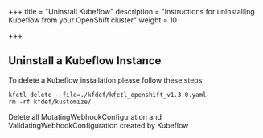 +++
title = "Uninstall Kubeflow"
description = "Instructions for uninstalling Kubeflow from your OpenShift cluster"
weight = 10
                    
+++

## Uninstall a Kubeflow Instance
To delete a Kubeflow installation please follow these steps:

```
kfctl delete --file=./kfdef/kfctl_openshift_v1.3.0.yaml
rm -rf kfdef/kustomize/
```

Delete all MutatingWebhookConfiguration and ValidatingWebhookConfiguration created by Kubeflow
